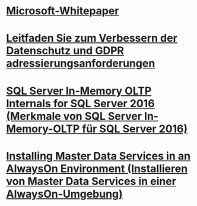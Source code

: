 # [Microsoft-Whitepaper](microsoft-white-papers.md)
# [Leitfaden Sie zum Verbessern der Datenschutz und GDPR adressierungsanforderungen](../relational-databases/security/microsoft-sql-and-the-gdpr-requirements.md) 
# [SQL Server In-Memory OLTP Internals for SQL Server 2016 (Merkmale von SQL Server In-Memory-OLTP für SQL Server 2016)](../relational-databases/in-memory-oltp/sql-server-in-memory-oltp-internals-for-sql-server-2016.md)
# [Installing Master Data Services in an AlwaysOn Environment (Installieren von Master Data Services in einer AlwaysOn-Umgebung)](../master-data-services/installing-mds-in-an-alwayson-group-environment/installing-mds-in-an-alwayson-group-environment.md)
